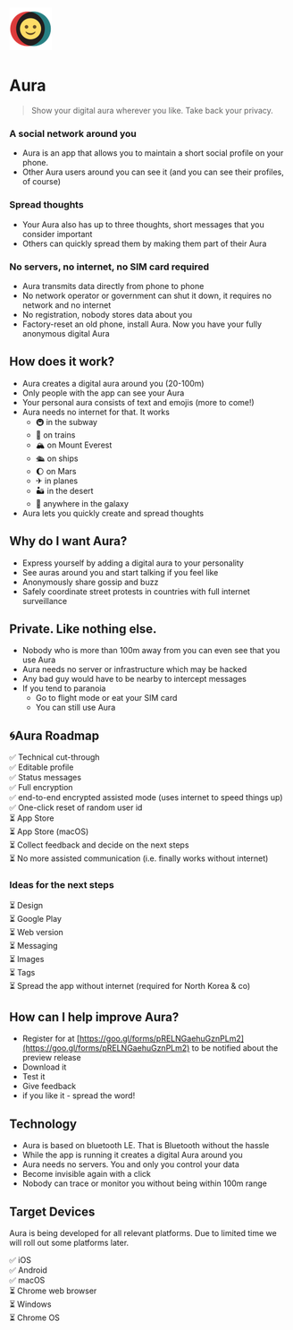 # ![](/assets/icon-76.png)

# Aura

> Show your digital aura wherever you like. Take back your privacy.

### A social network around you

* Aura is an app that allows you to maintain a short social profile on your phone.
* Other Aura users around you can see it \(and you can see their profiles, of course\)

### Spread thoughts

* Your Aura also has up to three thoughts, short messages that you consider important
* Others can quickly spread them by making them part of their Aura

### No servers, no internet, no SIM card required

* Aura transmits data directly from phone to phone
* No network operator or government can shut it down, it requires no network and no internet
* No registration, nobody stores data about you
* Factory-reset an old phone, install Aura. Now you have your fully anonymous digital Aura

## How does it work?

* Aura creates a digital aura around you \(20-100m\)
* Only people with the app can see your Aura
* Your personal aura consists of text and emojis \(more to come!\)
* Aura needs no internet for that. It works
  * 🚇 in the subway
  * 🚂 on trains
  * 🏔 on Mount Everest
  * 🛳 on ships
  * 🌔 on Mars
  * ✈ in planes
  * 🏜 in the desert
  * 🌌 anywhere in the galaxy
* Aura lets you quickly create and spread thoughts

## Why do I want Aura?

* Express yourself by adding a digital aura to your personality
* See auras around you and start talking if you feel like
* Anonymously share gossip and buzz
* Safely coordinate street protests in countries with full internet surveillance

## Private. Like nothing else.

* Nobody who is more than 100m away from you can even see that you use Aura
* Aura needs no server or infrastructure which may be hacked
* Any bad guy would have to be nearby to intercept messages
* If you tend to paranoia
  * Go to flight mode or eat your SIM card
  * You can still use Aura

## 🌀Aura Roadmap

✅ Technical cut-through  
✅ Editable profile  
✅ Status messages  
✅ Full encryption  
✅ end-to-end encrypted assisted mode \(uses internet to speed things up\)  
✅ One-click reset of random user id  
⏳ App Store  
⏳ App Store \(macOS\)  
⏳ Collect feedback and decide on the next steps  
⏳ No more assisted communication \(i.e. finally works without internet\)

### Ideas for the next steps

⏳ Design  
⏳ Google Play  
⏳ Web version  
⏳ Messaging  
⏳ Images  
⏳ Tags  
⏳ Spread the app without internet \(required for North Korea & co\)

## How can I help improve Aura?

* Register for at [https://goo.gl/forms/pRELNGaehuGznPLm2](https://goo.gl/forms/pRELNGaehuGznPLm2) to be notified about the preview release
* Download it
* Test it
* Give feedback
* if you like it - spread the word!

## Technology

* Aura is based on bluetooth LE. That is Bluetooth without the hassle
* While the app is running it creates a digital Aura around you
* Aura needs no servers. You and only you control your data
* Become invisible again with a click
* Nobody can trace or monitor you without being within 100m range

## Target Devices

Aura is being developed for all relevant platforms. Due to limited time we will roll out some platforms later.

✅ iOS  
✅ Android  
✅ macOS  
⏳ Chrome web browser  
⏳ Windows  
⏳ Chrome OS


